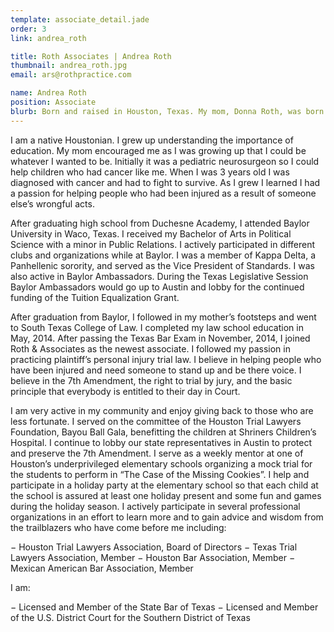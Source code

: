```yaml
---
template: associate_detail.jade
order: 3
link: andrea_roth

title: Roth Associates | Andrea Roth
thumbnail: andrea_roth.jpg
email: ars@rothpractice.com

name: Andrea Roth
position: Associate
blurb: Born and raised in Houston, Texas. My mom, Donna Roth, was born and raised in New York. My dad, Peter Roth, was born and raised in Switzerland. Education was important in my house while I was growing up.
---
```


I am a native Houstonian.  I grew up understanding the importance of education.  My mom encouraged me as I was growing up that I could be whatever I wanted to be.  Initially it was a pediatric neurosurgeon so I could help children who had cancer like me.  When I was 3 years old I was diagnosed with cancer and had to fight to survive.  As I grew I learned I had a passion for helping people who had been injured as a result of someone else’s wrongful acts.

After graduating high school from Duchesne Academy, I attended Baylor University in Waco, Texas. I received my Bachelor of Arts in Political Science with a minor in Public Relations. I actively participated in different clubs and organizations while at Baylor. I was a member of Kappa Delta, a Panhellenic sorority, and served as the Vice President of Standards. I was also active in Baylor Ambassadors. During the Texas Legislative Session Baylor Ambassadors would go up to Austin and lobby for the continued funding of the Tuition Equalization Grant. 

After graduation from Baylor, I followed in my mother’s footsteps and went to South Texas College of Law. I completed my law school education in May, 2014. After passing the Texas Bar Exam in November, 2014, I joined Roth & Associates as the newest associate. I followed my passion in practicing plaintiff’s personal injury trial law. I believe in helping people who have been injured and need someone to stand up and be there voice. I believe in the 7th Amendment, the right to trial by jury, and the basic principle that everybody is entitled to their day in Court. 

I am very active in my community and enjoy giving back to those who are less fortunate. I served on the committee of the Houston Trial Lawyers Foundation, Bayou Ball Gala, benefitting the children at Shriners Children’s Hospital. I continue to lobby our state representatives in Austin to protect and preserve the 7th Amendment. I serve as a weekly mentor at one of Houston’s underprivileged elementary schools organizing a mock trial for the students to perform in “The Case of the Missing Cookies”. I help and participate in a holiday party at the elementary school so that each child at the school is assured at least one holiday present and some fun and games during the holiday season. I actively participate in several professional organizations in an effort to learn more and to gain advice and wisdom from the trailblazers who have come before me including: 

−   Houston Trial Lawyers Association, Board of Directors
−   Texas Trial Lawyers Association, Member
−   Houston Bar Association, Member
−   Mexican American Bar Association, Member

I am: 

−   Licensed and Member of the State Bar of Texas 
−   Licensed and Member of the U.S. District Court for the Southern District of Texas 





